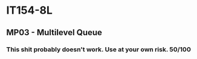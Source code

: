 # IT154-8L
## MP03 - Multilevel Queue


### This shit probably doesn't work. Use at your own risk. 50/100